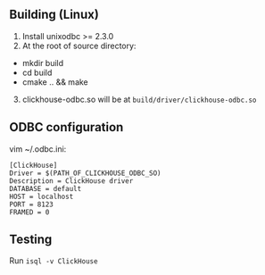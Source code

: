 ## Building (Linux)

1. Install unixodbc >= 2.3.0
2. At the root of source directory:
  - mkdir build
  - cd build
  - cmake .. && make
3. clickhouse-odbc.so will be at ```build/driver/clickhouse-odbc.so```

## ODBC configuration

vim ~/.odbc.ini:

```(ini)
[ClickHouse]
Driver = $(PATH_OF_CLICKHOUSE_ODBC_SO)
Description = ClickHouse driver
DATABASE = default
HOST = localhost
PORT = 8123
FRAMED = 0
```

## Testing
Run ```isql -v ClickHouse```

